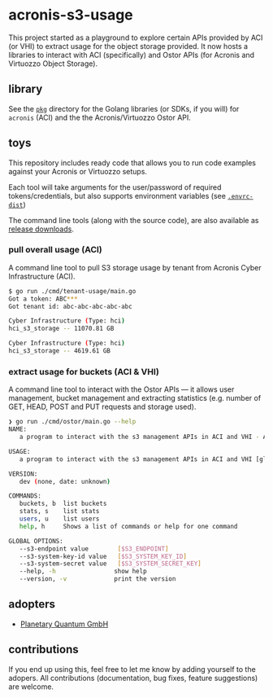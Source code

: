 # acronis-s3-usage

This project started as a playground to explore certain APIs provided by ACI (or VHI) to extract usage for the object storage provided. It now hosts a libraries to interact with ACI (specifically) and Ostor APIs (for Acronis and Virtuozzo Object Storage).

## library

See the [`pkg`](./pkg/) directory for the Golang libraries (or SDKs, if you will) for `acronis` (ACI) and the the Acronis/Virtuozzo Ostor API.

## toys

This repository includes ready code that allows you to run code examples against your Acronis or Virtuozzo setups.

Each tool will take arguments for the user/password of required tokens/credentials, but also supports environment variables (see [`.envrc-dist`](./.envrc-dist))

The command line tools (along with the source code), are also available as [release downloads](https://github.com/Luzilla/acronis-s3-usage/releases).

### pull overall usage (ACI)

A command line tool to pull S3 storage usage by tenant from Acronis Cyber Infrastructure (ACI).

```sh
$ go run ./cmd/tenant-usage/main.go
Got a token: ABC***
Got tenant id: abc-abc-abc-abc-abc

Cyber Infrastructure (Type: hci)
hci_s3_storage -- 11070.81 GB

Cyber Infrastructure (Type: hci)
hci_s3_storage -- 4619.61 GB
```

### extract usage for buckets (ACI &amp; VHI)

A command line tool to interact with the Ostor APIs — it allows user management, bucket management and extracting statistics (e.g. number of GET, HEAD, POST and PUT requests and storage used).

```sh
❯ go run ./cmd/ostor/main.go --help
NAME:
   a program to interact with the s3 management APIs in ACI and VHI - A new cli application

USAGE:
   a program to interact with the s3 management APIs in ACI and VHI [global options] command [command options] 

VERSION:
   dev (none, date: unknown)

COMMANDS:
   buckets, b  list buckets
   stats, s    list stats
   users, u    list users
   help, h     Shows a list of commands or help for one command

GLOBAL OPTIONS:
   --s3-endpoint value        [$S3_ENDPOINT]
   --s3-system-key-id value   [$S3_SYSTEM_KEY_ID]
   --s3-system-secret value   [$S3_SYSTEM_SECRET_KEY]
   --help, -h                show help
   --version, -v             print the version
```

## adopters

- [Planetary Quantum GmbH](https://www.planetary-quantum.com/)

## contributions

If you end up using this, feel free to let me know by adding yourself to the adopers. All contributions (documentation, bug fixes, feature suggestions) are welcome.